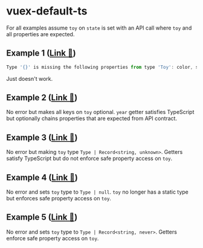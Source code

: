 # vuex-default-ts

For all examples assume `toy` on `state` is set with an API call where `toy` and all properties are expected.

## Example 1 ([Link 🔗](example-one.ts))

```js
Type '{}' is missing the following properties from type 'Toy': color, shape, texture ts(2739)
```

Just doesn't work.

## Example 2 ([Link 🔗](example-two.ts))

No error but makes all keys on `toy` optional. `year` getter satisfies TypeScript but optionally chains properties that are expected from API contract.

## Example 3 ([Link 🔗](example-three.ts))

No error but making `toy` type `Type | Record<string, unknown>`. Getters satisfy TypeScript but do not enforce safe property access on `toy`.

## Example 4 ([Link 🔗](example-four.ts))

No error and sets `toy` type to `Type | null`. `toy` no longer has a static type but enforces safe property access on `toy`.

## Example 5 ([Link 🔗](example-five.ts))

No error and sets `toy` type to `Type | Record<string, never>`. Getters enforce safe property access on `toy`.
